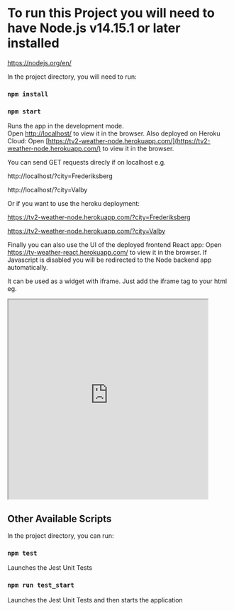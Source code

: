 # To run this Project you will need to have Node.js v14.15.1 or later installed
https://nodejs.org/en/

In the project directory, you will need to run:

### `npm install`
### `npm start`

Runs the app in the development mode.\
Open [http://localhost/](http://localhost/) to view it in the browser.
Also deployed on Heroku Cloud:
Open [https://tv2-weather-node.herokuapp.com/](https://tv2-weather-node.herokuapp.com/) to view it in the browser.

You can send GET requests direcly if on localhost e.g.

http://localhost/?city=Frederiksberg

http://localhost/?city=Valby

Or if you want to use the heroku deployment:

https://tv2-weather-node.herokuapp.com/?city=Frederiksberg

https://tv2-weather-node.herokuapp.com/?city=Valby


Finally you can also use the UI of the deployed frontend React app: Open https://tv-weather-react.herokuapp.com/ to view it in the browser.
If Javascript is disabled you will be redirected to the Node backend app automatically.

It can be used as a widget with iframe.
Just add the iframe tag to your html eg.
<iframe src="https://tv2-weather-node.herokuapp.com/?city=Copenhagen" width="450" height="450"></iframe>

## Other Available Scripts

In the project directory, you can run:

### `npm test`

Launches the Jest Unit Tests

### `npm run test_start`

Launches the Jest Unit Tests and then starts the application
